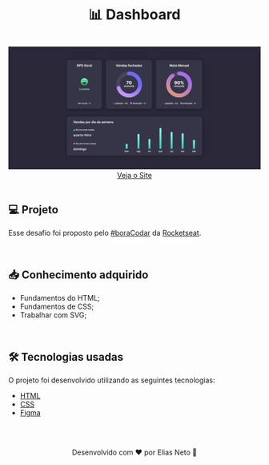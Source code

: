 <h1 align="center">📊 Dashboard</h1>

<br>

<img src="./.github/demonstration.png">

<div align="center">
    <a href="https://elias-neto.github.io/boracodar-dashboard" target="_blank"> Veja o Site</a>
</div>

<br>

## 💻 Projeto

Esse desafio foi proposto pelo [#boraCodar](https://www.rocketseat.com.br/boracodar) da [Rocketseat](https://www.rocketseat.com.br/).

<br>

## 📥 Conhecimento adquirido

- Fundamentos do HTML;
- Fundamentos de CSS;
- Trabalhar com SVG;

<br>

## 🛠 Tecnologias usadas

O projeto foi desenvolvido utilizando as seguintes tecnologias:

- [HTML](https://www.w3schools.com/html/)
- [CSS](https://www.w3schools.com/css/)
- [Figma](https://www.figma.com/design/)

<br>
<br>

<p align="center"> Desenvolvido com ❤ por Elias Neto 👋 <p>
